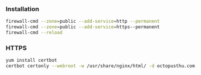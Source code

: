 ### Installation

```bash
firewall-cmd --zone=public --add-service=http --permanent
firewall-cmd --zone=public --add-service=https--permanent
firewall-cmd --reload
```

### HTTPS

```bash
yum install certbot
certbot certonly --webroot -w /usr/share/nginx/html/ -d octopusthu.com -d www.octopusthu.com
```
